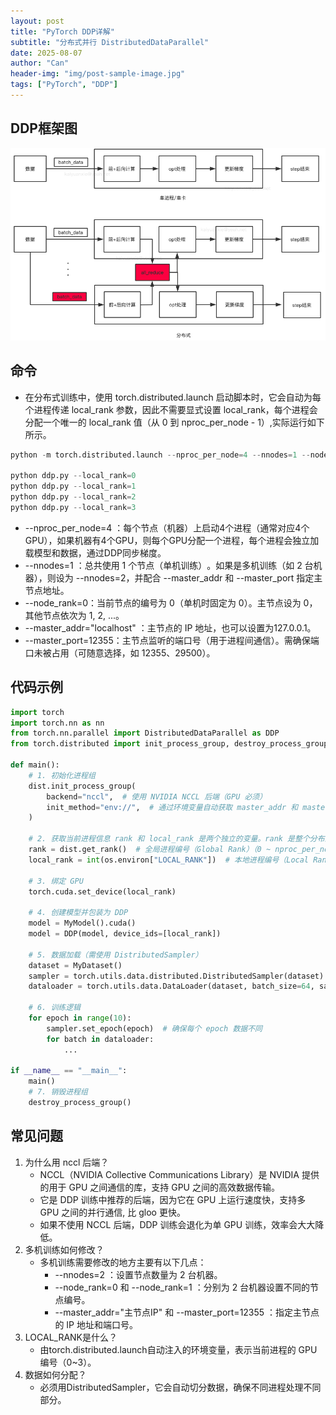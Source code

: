 ```yaml
---
layout: post
title: "PyTorch DDP详解"
subtitle: "分布式并行 DistributedDataParallel"
date: 2025-08-07
author: "Can"
header-img: "img/post-sample-image.jpg"
tags: ["PyTorch", "DDP"]
---
```


## DDP框架图

![DDP Framework](/img/in-post/image-yhlu.png)


## 命令
* 在分布式训练中，使用 torch.distributed.launch 启动脚本时，它会自动为每个进程传递 local_rank 参数，因此不需要显式设置 local_rank，每个进程会分配一个唯一的 local_rank 值（从 0 到 nproc_per_node - 1）,实际运行如下所示。

```python
python -m torch.distributed.launch --nproc_per_node=4 --nnodes=1 --node_rank=0 --master_addr="localhost" --master_port=12355 ddp_train.py

python ddp.py --local_rank=0
python ddp.py --local_rank=1
python ddp.py --local_rank=2
python ddp.py --local_rank=3
```
* --nproc_per_node=4 ：每个节点（机器）上启动4个进程​​（通常对应4个 GPU），如果机器有4个GPU，则每个GPU分配一个进程，每个进程会独立加载模型和数据，通过DDP同步梯度。
* --nnodes=1 ：​​总共使用 1 个节点（单机训练）​​。如果是多机训练（如 2 台机器），则设为 --nnodes=2，并配合 --master_addr 和 --master_port 指定主节点地址。
* --node_rank=0​：​当前节点的编号为 0​​（单机时固定为 0）。主节点设为 0，其他节点依次为 1, 2, ...。
* --master_addr="localhost" ：主节点的 IP 地址，也可以设置为127.0.0.1。
* --master_port=12355​：主节点监听的端口号​​（用于进程间通信）。需确保端口未被占用（可随意选择，如 12355、29500）。

## 代码示例

```python
import torch
import torch.nn as nn
from torch.nn.parallel import DistributedDataParallel as DDP
from torch.distributed import init_process_group, destroy_process_group

def main():
    # 1. 初始化进程组
    dist.init_process_group(
        backend="nccl",  # 使用 NVIDIA NCCL 后端（GPU 必须）
        init_method="env://",  # 通过环境变量自动获取 master_addr 和 master_port
    )
    
    # 2. 获取当前进程信息 rank 和 local_rank 是两个独立的变量。rank 是整个分布式训练的唯一ID，而 local_rank 则是针对单台机器的ID。两者相互补充，共同确保了DDP训练的正确运行。
    rank = dist.get_rank()  # 全局进程编号（Global Rank）（0 ~ nproc_per_node-1）全局rank主要用于跨机器的进程间通信。
    local_rank = int(os.environ["LOCAL_RANK"])  # 本地进程编号（Local Rank） 当前机器上所有进程的唯一标识符。

    # 3. 绑定 GPU
    torch.cuda.set_device(local_rank)
    
    # 4. 创建模型并包装为 DDP
    model = MyModel().cuda()
    model = DDP(model, device_ids=[local_rank])

    # 5. 数据加载（需使用 DistributedSampler）
    dataset = MyDataset()
    sampler = torch.utils.data.distributed.DistributedSampler(dataset)
    dataloader = torch.utils.data.DataLoader(dataset, batch_size=64, sampler=sampler)

    # 6. 训练逻辑
    for epoch in range(10):
        sampler.set_epoch(epoch)  # 确保每个 epoch 数据不同
        for batch in dataloader:
            ...

if __name__ == "__main__":
    main()
    # 7. 销毁进程组
    destroy_process_group()

```
## 常见问题

1. 为什么用 nccl 后端？​
    * NCCL（NVIDIA Collective Communications Library）是 NVIDIA 提供的用于 GPU 之间通信的库，支持 GPU 之间的高效数据传输。
    * 它是 DDP 训练中推荐的后端，因为它在 GPU 上运行速度快，支持多 GPU 之间的并行通信, 比 gloo 更快。
    * 如果不使用 NCCL 后端，DDP 训练会退化为单 GPU 训练，效率会大大降低。
2. ​​多机训练如何修改？​
    * 多机训练需要修改的地方主要有以下几点：
        * --nnodes=2 ：设置节点数量为 2 台机器。
        * --node_rank=0 和 --node_rank=1 ：分别为 2 台机器设置不同的节点编号。
        * --master_addr="主节点IP" 和 --master_port=12355 ：指定主节点的 IP 地址和端口号。
3. LOCAL_RANK是什么？​
    * 由torch.distributed.launch自动注入的环境变量，表示当前进程的 GPU 编号（0~3）。
4. ​​数据如何分配？​
    * 必须用DistributedSampler，它会自动切分数据，确保不同进程处理不同部分。